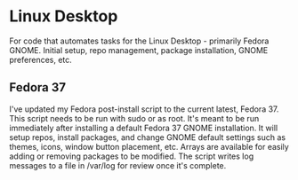 # Linux Desktop
For code that automates tasks for the Linux Desktop - primarily Fedora GNOME.
Initial setup, repo management, package installation, GNOME preferences, etc.
## Fedora 37
I've updated my Fedora post-install script to the current latest, Fedora 37.
This script needs to be run with sudo or as root. It's meant to be run immediately after installing a default Fedora 37 GNOME installation.
It will setup repos, install packages, and change GNOME default settings such as themes, icons, window button placement, etc.
Arrays are available for easily adding or removing packages to be modified.
The script writes log messages to a file in /var/log for review once it's complete.
